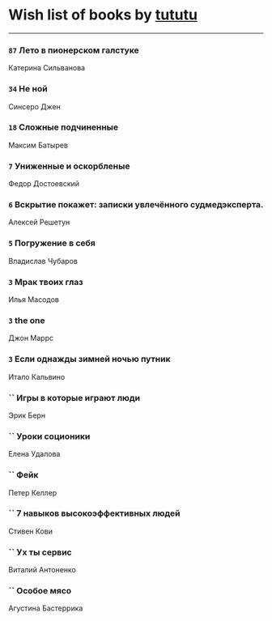 # Wish list of books by [tututu](http://vk.com/id135685382)
---

### `87` Лето в пионерском галстуке
Катерина Сильванова

### `34` Не ной
Синсеро Джен

### `18` Сложные подчиненные
Максим Батырев

### `7` Униженные и оскорбленые
Федор Достоевский

### `6` Вскрытие покажет: записки увлечённого судмедэксперта.
Алексей Решетун

### `5` Погружение в себя
Владислав Чубаров

### `3` Мрак твоих глаз
Илья Масодов

### `3` the one
Джон Маррс

### `3` Если однажды зимней ночью путник
Итало Кальвино

### `` Игры в которые играют люди
Эрик Берн

### `` Уроки соционики
Елена Удалова

### `` Фейк
Петер Келлер

### `` 7 навыков высокоэффективных людей
Стивен Кови

### `` Ух ты сервис
Виталий Антоненко

### `` Особое мясо
Агустина Бастеррика

